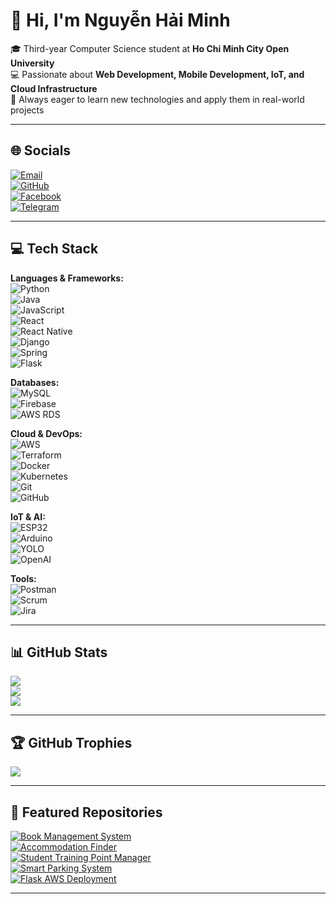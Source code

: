 # 👋 Hi, I'm Nguyễn Hải Minh  

🎓 Third-year Computer Science student at **Ho Chi Minh City Open University**  
💻 Passionate about **Web Development, Mobile Development, IoT, and Cloud Infrastructure**  
🌱 Always eager to learn new technologies and apply them in real-world projects  

---

## 🌐 Socials  
[![Email](https://img.shields.io/badge/Email-%23EA4335.svg?logo=gmail&logoColor=white)](mailto:minhhlt2k4@gmail.com)  
[![GitHub](https://img.shields.io/badge/GitHub-%2312100E.svg?logo=github&logoColor=white)](https://github.com/haiminh287)  
[![Facebook](https://img.shields.io/badge/Facebook-%231877F2.svg?logo=facebook&logoColor=white)](https://www.facebook.com/haiminhht2k4)  
[![Telegram](https://img.shields.io/badge/Instagram-%23E4405F.svg?logo=instagram&logoColor=white)](https://t.me/Applehm)  

---

## 💻 Tech Stack  

**Languages & Frameworks:**  
![Python](https://img.shields.io/badge/Python-%233776AB.svg?logo=python&logoColor=white)  
![Java](https://img.shields.io/badge/Java-%23ED8B00.svg?logo=java&logoColor=white)  
![JavaScript](https://img.shields.io/badge/JavaScript-%23323330.svg?logo=javascript&logoColor=%23F7DF1E)  
![React](https://img.shields.io/badge/React-%2320232a.svg?logo=react&logoColor=%2361DAFB)  
![React Native](https://img.shields.io/badge/React_Native-%2320232a.svg?logo=react&logoColor=%2361DAFB)  
![Django](https://img.shields.io/badge/Django-%23092E20.svg?logo=django&logoColor=white)  
![Spring](https://img.shields.io/badge/Spring-%236DB33F.svg?logo=spring&logoColor=white)  
![Flask](https://img.shields.io/badge/Flask-%23000.svg?logo=flask&logoColor=white)  

**Databases:**  
![MySQL](https://img.shields.io/badge/MySQL-%2300f.svg?logo=mysql&logoColor=white)  
![Firebase](https://img.shields.io/badge/Firebase-%23039BE5.svg?logo=firebase)  
![AWS RDS](https://img.shields.io/badge/AWS%20RDS-%23FF9900.svg?logo=amazon-aws&logoColor=white)  

**Cloud & DevOps:**  
![AWS](https://img.shields.io/badge/AWS-%23FF9900.svg?logo=amazon-aws&logoColor=white)  
![Terraform](https://img.shields.io/badge/Terraform-%235835CC.svg?logo=terraform&logoColor=white)  
![Docker](https://img.shields.io/badge/Docker-%230db7ed.svg?logo=docker&logoColor=white)  
![Kubernetes](https://img.shields.io/badge/Kubernetes-%23326ce5.svg?logo=kubernetes&logoColor=white)  
![Git](https://img.shields.io/badge/Git-%23F05033.svg?logo=git&logoColor=white)  
![GitHub](https://img.shields.io/badge/GitHub-%2312100E.svg?logo=github&logoColor=white)  

**IoT & AI:**  
![ESP32](https://img.shields.io/badge/ESP32-%230A0A0A.svg?logo=espressif&logoColor=white)  
![Arduino](https://img.shields.io/badge/Arduino-%2300979D.svg?logo=arduino&logoColor=white)  
![YOLO](https://img.shields.io/badge/YOLO-AI-blueviolet)  
![OpenAI](https://img.shields.io/badge/OpenAI-%23412991.svg?logo=openai&logoColor=white)  

**Tools:**  
![Postman](https://img.shields.io/badge/Postman-%23FF6C37.svg?logo=postman&logoColor=white)  
![Scrum](https://img.shields.io/badge/Scrum-Agile-brightgreen)  
![Jira](https://img.shields.io/badge/Jira-%230A0FFF.svg?logo=jira&logoColor=white)  

---

## 📊 GitHub Stats  

![](https://github-readme-stats.vercel.app/api?username=haiminh287&theme=tokyonight&hide_border=false&include_all_commits=false&count_private=false)  
![](https://github-readme-streak-stats.herokuapp.com/?user=haiminh287&theme=tokyonight&hide_border=false)  
![](https://github-readme-stats.vercel.app/api/top-langs/?username=haiminh287&theme=tokyonight&hide_border=false&layout=compact)  

---

## 🏆 GitHub Trophies  

![](https://github-profile-trophy.vercel.app/?username=haiminh287&theme=radical&no-frame=false&no-bg=false&margin-w=4)  

---

## 📂 Featured Repositories  

[![Book Management System](https://github-readme-stats.vercel.app/api/pin/?username=haiminh287&repo=ManagerBoookFinal&theme=tokyonight)](https://github.com/haiminh287/ManagerBoookFinal)  
[![Accommodation Finder](https://github-readme-stats.vercel.app/api/pin/?username=haiminh287&repo=AccommodationMain&theme=tokyonight)](https://github.com/haiminh287/AccommodationMain)  
[![Student Training Point Manager](https://github-readme-stats.vercel.app/api/pin/?username=TNieAccStudy&repo=EvaluationScoreManager&theme=tokyonight)](https://github.com/TNieAccStudy/EvaluationScoreManager)  
[![Smart Parking System](https://github-readme-stats.vercel.app/api/pin/?username=haiminh287&repo=smartparkinglot&theme=tokyonight)](https://github.com/haiminh287/smartparkinglot)  
[![Flask AWS Deployment](https://github-readme-stats.vercel.app/api/pin/?username=haiminh287&repo=DeployAppByCloudAWS&theme=tokyonight)](https://github.com/haiminh287/DeployAppByCloudAWS)  

---
